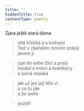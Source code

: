 ```yaml
---
title: ''
hiddenTitle: true
contentType: poetry
---
```


>   

  

>   

  

Zjara ještě stará dáma

> útlá křehká a s knihami  
> Teď v zšeřelém zimním pokoji  
> jenom jí

  

> cpe do sebe lžící a prsty  
> hovězí s mrkví a brambory  
> a lačně mlaská

  

> jak už jen její tělo ví  
> o co tu jde  
> a že umře

  

> pozítří
